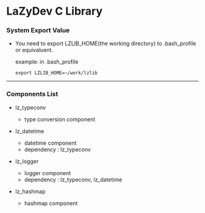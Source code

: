 # LaZyDev C Library


### System Export Value

* You need to export LZLIB_HOME(the working directory) to .bash_profile or equivaluent.

  example: in .bash_profile

  `export LZLIB_HOME=~/work/lzlib`

---------------------------------------------------------------------------------------


### Components List

* lz_typeconv
  - type conversion component

* lz_datetime
  - datetime component
  - dependency : lz_typeconv

* lz_logger
  - logger component
  - dependency : lz_typeconv, lz_datetime

* lz_hashmap
  - hashmap component

